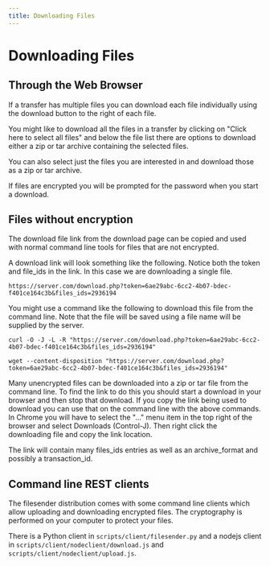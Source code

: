 ```yaml
---
title: Downloading Files
---
```


# Downloading Files

## Through the Web Browser

If a transfer has multiple files you can download each file
individually using the download button to the right of each file.

You might like to download all the files in a transfer by clicking on
"Click here to select all files" and below the file list there are
options to download either a zip or tar archive containing the
selected files.

You can also select just the files you are interested in and download
those as a zip or tar archive.

If files are encrypted you will be prompted for the password when you 
start a download.



## Files without encryption

The download file link from the download page can be copied and used
with normal command line tools for files that are not encrypted.

A download link will look something like the following. Notice both the token and file_ids
in the link. In this case we are downloading a single file.

```
https://server.com/download.php?token=6ae29abc-6cc2-4b07-bdec-f401ce164c3b&files_ids=2936194
```


You might use a command like the following to download this file from
the command line. Note that the file will be saved using a file name
will be supplied by the server.

```
curl -O -J -L -R "https://server.com/download.php?token=6ae29abc-6cc2-4b07-bdec-f401ce164c3b&files_ids=2936194"

wget --content-disposition "https://server.com/download.php?token=6ae29abc-6cc2-4b07-bdec-f401ce164c3b&files_ids=2936194"
```

Many unencrypted files can be downloaded into a zip or tar file from
the command line. To find the link to do this you should start a
download in your browser and then stop that download. If you copy the
link being used to download you can use that on the command line with
the above commands. In Chrome you will have to select the "..." menu
item in the top right of the browser and select Downloads (Control-J).
Then right click the downloading file and copy the link location.

The link will contain many files_ids entries as well as an archive_format
and possibly a transaction_id.

## Command line REST clients

The filesender distribution comes with some command line clients which
allow uploading and downloading encrypted files. The cryptography is
performed on your computer to protect your files.

There is a Python client in `scripts/client/filesender.py` and a nodejs client in 
`scripts/client/nodeclient/download.js` and 
`scripts/client/nodeclient/upload.js`.





